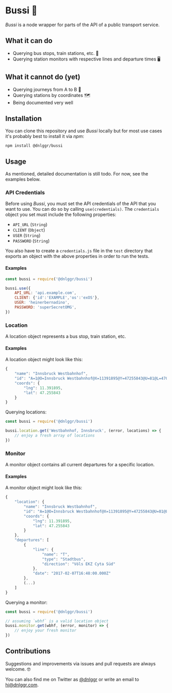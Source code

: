 # Bussi 🚌

*Bussi* is a node wrapper for parts of the API of a public transport service.

## What it can do

- Querying bus stops, train stations, etc. 📍
- Querying station monitors with respective lines and departure times 🖥

## What it cannot do (yet)

- Querying journeys from A to B 🚀
- Querying stations by coordinates 🗺
- Being documented very well

## Installation

You can clone this repository and use *Bussi* locally but for most use cases it's probably best to install it via *npm*:

``` shell
npm install @dnlggr/bussi 
```

## Usage

As mentioned, detailed documentation is still todo. For now, see the examples below.

### API Credentials

Before using *Bussi*, you must set the API credentials of the API that you want to use. You can do so by calling `use(credentials)`. The `credentials` object you set must include the following properties:

- `API_URL` (`String`)
- `CLIENT` (`Object`)
- `USER` (`String`)
- `PASSWORD` (`String`)

You also have to create a `credentials.js` file in the `test` directory that exports an object with the above properties in order to run the tests.

#### Examples

``` javascript
const bussi = require('@dnlggr/bussi')

bussi.use({
    API_URL: 'api.example.com',
    CLIENT: {'id':'EXAMPLE','os':'exOS'},
    USER: 'heinerbernadino',
    PASSWORD: 'superSecretOMG',
})
```

### Location

A location object represents a bus stop, train station, etc.

#### Examples

A location object might look like this:

``` javascript
{
    "name": "Innsbruck Westbahnhof",
    "id": "A=1@O=Innsbruck Westbahnhof@X=11391895@Y=47255843@U=81@L=470118900@B=1@p=1486421941@",
    "coords": {
        "lng": 11.391895,
        "lat": 47.255843
    }
}
```

Querying locations:

``` javascript
const bussi = require('@dnlggr/bussi')

bussi.location.get('Westbahnhof, Innsbruck', (error, locations) => {
    // enjoy a fresh array of locations
})
```

### Monitor

A monitor object contains all current departures for a specific location.

#### Examples

A monitor object might look like this:

``` javascript
{
    "location": {
        "name": "Innsbruck Westbahnhof",
        "id": "A=1@O=Innsbruck Westbahnhof@X=11391895@Y=47255843@U=81@L=470118900@B=1@p=1486421941@",
        "coords": {
            "lng": 11.391895,
            "lat": 47.255843
        }
    },
    "departures": [
        {
            "line": {
                "name": "T",
                "type": "Stadtbus",
                "direction": "Völs EKZ Cyta Süd"
            },
            "date": "2017-02-07T16:48:00.000Z"
        },
        (...)
    ]
}
```

Querying a monitor:

``` javascript
const bussi = require('@dnlggr/bussi')

// assuming `wbhf` is a valid location object
bussi.monitor.get(wbhf, (error, monitor) => {
    // enjoy your fresh monitor
})
```

## Contributions

Suggestions and improvements via issues and pull requests are always welcome. 🤓

You can also find me on Twitter as [@dnlggr](https://twitter.com/dnlggr) or write an email to <hi@dnlggr.com>.
